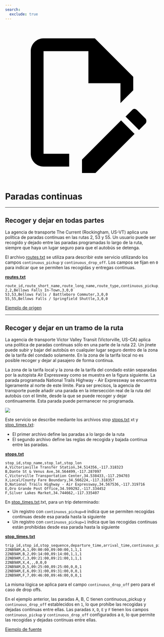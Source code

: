```yaml
---
search:
  exclude: true
---
```


<a class="pencil-link" href="https://github.com/MobilityData/gtfs.org/edit/main/docs/schedule/examples/continuous-stops.md" title="Edit this page" target="_blank">
    <svg class="pencil" xmlns="http://www.w3.org/2000/svg" viewBox="0 0 24 24"><path d="M10 20H6V4h7v5h5v3.1l2-2V8l-6-6H6c-1.1 0-2 .9-2 2v16c0 1.1.9 2 2 2h4v-2m10.2-7c.1 0 .3.1.4.2l1.3 1.3c.2.2.2.6 0 .8l-1 1-2.1-2.1 1-1c.1-.1.2-.2.4-.2m0 3.9L14.1 23H12v-2.1l6.1-6.1 2.1 2.1Z"></path></svg>
  </a>

# Paradas continuas

<hr/>

## Recoger y dejar en todas partes

La agencia de transporte The Current (Rockingham, US-VT) aplica una política de paradas continuas en las rutas 2, 53 y 55. Un usuario puede ser recogido y dejado entre las paradas programadas lo largo de la ruta, siempre que haya un lugar seguro para que el autobús se detenga.

El archivo [routes.txt](../../reference/#routestxt) se utiliza para describir este servicio utilizando los campos `continuous_pickup` y `continuous_drop_off`. Los campos se fijan en `0` para indicar que se permiten las recogidas y entregas continuas.

[**routes.txt**](../../reference/#routestxt)

    route_id,route_short_name,route_long_name,route_type,continuous_pickup,continuous_drop_off
    2,2,Bellows Falls In-Town,3,0,0
    53,53,Bellows Falls / Battleboro Commuter,3,0,0
    55,55,Bellows Falls / Springfield Shuttle,3,0,0

[Ejemplo de origen](https://crtransit.org/bus-schedules/)

<hr/>

## Recoger y dejar en un tramo de la ruta

La agencia de transporte Victor Valley Transit (Victorville, US-CA) aplica una política de paradas continuas sólo en una parte de la ruta 22. Un jinete puede subir y bajar del autobús en cualquier lugar seguro dentro de la zona de la tarifa del condado solamente. En la zona de la tarifa local no es posible recoger y dejar al pasajero de forma continua.

La zona de la tarifa local y la zona de la tarifa del condado están separadas por la autopista Air Expressway como se muestra en la figura siguiente. La parada programada National Trails Highway - Air Expressway se encuentra ligeramente al norte de este límite. Para ser precisos, la agencia de transporte puede añadir una parada en la intersección real de la ruta del autobús con el límite, desde la que se puede recoger y dejar continuamente. Esta parada puede permanecer no programada.

![](../../assets/victor-valley-transit.svg)

Este servicio se describe mediante los archivos stop [stops.txt](../../reference/#stopstxt) xt y [stop_times.txt](../../reference/#stoptimestxt):

- El primer archivo define las paradas a lo largo de la ruta
- El segundo archivo define las reglas de recogida y bajada continua entre las paradas.

[**stops.txt**](../../reference/#stopstxt)

    stop_id,stop_name,stop_lat,stop_lon
    A,Victoriaville Transfer Station,34.514356,-117.318323
    B,Dante St & Venus Ave,34.564499,-117.287097
    C,Victorville Transportation Center,34.538433,-117.294703
    X,Local/County Fare Boundary,34.566224,-117.318357
    D,National Trails Highway - Air Expressway,34.567536,-117.319716
    E,Oro Grande Post Office,34.599292,-117.334452
    F,Silver Lakes Market,34.744662,-117.335407

En [stop_times.txt](../../reference/#stoptimestxt).txt, para un trip determinado:

- Un registro con `continuous_pickup=0` indica que se permiten recogidas continuas desde esa parada hasta la siguiente
- Un registro con `continuous_pickup=1` indica que las recogidas continuas están prohibidas desde esa parada hasta la siguiente

[**stop_times.txt**](../../reference/#stoptimestxt)

    trip_id,stop_id,stop_sequence,departure_time,arrival_time,continuous_pickup,continuous_drop_off,timepoint
    22NB9AM,A,1,09:00:00,09:00:00,1,1,1
    22NB9AM,B,2,09:14:00,09:14:00,1,1,1
    22NB9AM,C,3,09:21:00,09:21:00,1,1,1
    22NB9AM,X,4,,,0,0,0
    22NB9AM,D,5,09:25:00,09:25:00,0,0,1
    22NB9AM,E,6,09:31:00,09:31:00,0,0,1
    22NB9AM,F,7,09:46:00,09:46:00,0,0,1

La misma lógica se aplica para el campo `continuous_drop_off` pero para el caso de drop offs.

En el ejemplo anterior, las paradas A, B, C tienen continuous_pickup y `continuous_drop_off` establecidos en `1`, lo que prohíbe las recogidas y dejadas continuas entre ellas. Las paradas `X`, `D`, `E` y `F` tienen los campos `continuous_pickup` y `continuous_drop_off` configurados a `0`, lo que permite las recogidas y dejadas continuas entre ellas.

[Ejemplo de fuente](https://vvta.org/routes/route-22/)
